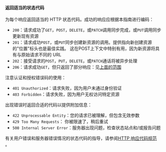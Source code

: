 #### 返回适当的状态代码

为每个响应返回适当的 HTTP 状态代码。成功的响应应根据本指南进行编码：

* `200`：请求成功了`GET`，`POST`，`DELETE`，或`PATCH`调用同步完成，或`PUT`调用同步更新现有资源
* `201`：请求成功`POST`，或`PUT`同步创建新资源的调用。提供指向新创建资源的"位置"标头也是最佳实践。
这在POST上下文中特别有用，因为新资源将具有与原始请求不同的 URL
* `202`：接受请求的`POST`，`PUT`，`DELETE`，或`PATCH`通话将被异步处理
* `206`：请求成功`GET`，但只返回了部分响应：见[上面的范围](../foundations/divide-large-responses-across-requests-with-ranges.md)

注意认证和授权错误码的使用：

* `401 Unauthorized`：请求失败，因为用户未通过身份验证
* `403 Forbidden`：请求失败，因为用户无权访问特定资源

出现错误时返回合适的代码以提供附加信息：

* `422 Unprocessable Entity`：您的请求已被理解，但包含无效参数
* `429 Too Many Requests`： 你被限速了，稍后重试
* `500 Internal Server Error`：服务器出现问题，检查状态站点和/或报告问题

有关用户错误和服务器错误情况的状态代码的指导，请参阅[HTTP 响应代码规范](https://tools.ietf.org/html/rfc7231#section-6) 。